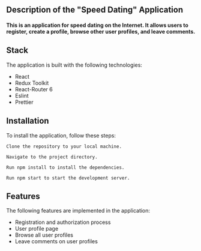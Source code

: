 ## Description of the "Speed Dating" Application

#### This is an application for speed dating on the Internet. It allows users to register, create a profile, browse other user profiles, and leave comments.

## Stack

The application is built with the following technologies:

- React
- Redux Toolkit
- React-Router 6
- Eslint
- Prettier

## Installation

To install the application, follow these steps:

`Clone the repository to your local machine.`

`Navigate to the project directory.`

`Run npm install to install the dependencies.`

`Run npm start to start the development server.`

## Features

The following features are implemented in the application:

- Registration and authorization process
- User profile page
- Browse all user profiles
- Leave comments on user profiles

